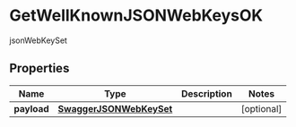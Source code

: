 

# GetWellKnownJSONWebKeysOK

jsonWebKeySet
## Properties

Name | Type | Description | Notes
------------ | ------------- | ------------- | -------------
**payload** | [**SwaggerJSONWebKeySet**](SwaggerJSONWebKeySet.md) |  |  [optional]




